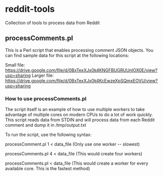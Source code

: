 # reddit-tools
Collection of tools to process data from Reddit

## processComments.pl
This is a Perl script that enables processing comment JSON objects.  You can find sample data for this 
script at the following locations:

Small file:  https://drive.google.com/file/d/0BxTexXJx0k4KNGFBUGRUUnlOX0E/view?usp=sharing 
Larger file: https://drive.google.com/file/d/0BxTexXJx0k4KcEwzeXpSQmxEOVU/view?usp=sharing 

### How to use processComments.pl
The script itself is an example of how to use multiple workers to take advantage of multiple cores on 
modern CPUs to do a lot of work quickly.  This script reads data from STDIN and will process data from 
each Reddit comment and dump it in /tmp/output.txt

To run the script, use the following syntax:

processComment.pl 1 < data_file (Only use one worker -- slowest) 

processComments.pl 4 < data_file  (This would create four workers)

processComments.pl < data_file (This would create a worker for every available core.  This is the 
fastest method)


